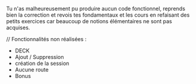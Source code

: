
Tu n'as malheureusement pu produire aucun code fonctionnel, reprends bien la correction et revois tes fondamentaux et les cours en refaisant des petits exercices car beaucoup de notions élémentaires ne sont pas acquises.

// Fonctionnalités non réalisées :

- DECK
- Ajout / Suppression
- création de la session
- Aucune route
- Bonus
